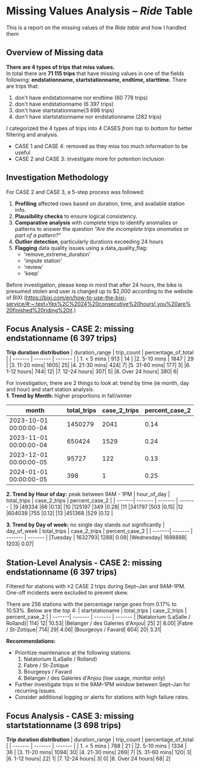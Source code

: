 # Missing Values Analysis – _Ride_ Table
This is a report on the missing values of the *Ride table* and how I handled them


## Overview of Missing data
**There are 4 types of trips that miss values.**\
In total there are **71 115 trips** that have missing values in one of the fields following: **endstationname, startstationname, endtime, starttime.**
There are trips that:
1. don't have endstationname nor endtime (60 778 trips)
2. don't have endstationname (6 397 trips)
3. don't have startstationname(3 698 trips)
4. don't have startstationname nor endstationname (282 trips)


I categorized the 4 types of trips into 4 CASES *from top to bottom* for better filtering and analysis. 
+ CASE 1 and CASE 4: removed as they miss too much information to be useful
+ CASE 2 and CASE 3: investigate more for potention inclusion

## Investigation Methodology
For CASE 2 and CASE 3, a 5-step process was followed:
1. __Profiling__ affected rows based on duration, time, and available station info.
2. __Plausibility checks__ to ensure logical consistency.
3. __Comparative analysis__ with complete trips to identify anomalies or patterns to answer the question *"Are the incomplete trips anomalies or part of a pattern?"*
4. __Outlier detection__, particularly durations exceeding 24 hours 
5. __Flagging__ data quality issues using a data_quality_flag:
   * 'remove_extreme_duration'
   * 'impute station'
   * 'review'
   * 'keep'


Before investigation, please keep in mind that after 24 hours, the bike is presumed stolen and user is charged up to $2,000 according to the website of BIXI (https://bixi.com/en/how-to-use-the-bixi-service/#:~:text=Yes%2C%2024%20consecutive%20hours!,you%20are%20finished%20riding%20it.)

## Focus Analysis - CASE 2: missing endstationname (6 397 trips)
__Trip duration distribution__
| duration_range | trip_count |	percentage_of_total |
| ------- | ------- |	------- |
| 1. < 5 mins | 913 |	14 |
|2. 5-10 mins |	1847 |	29 |
|3. 11-20 mins|	1605|	25|
|4. 21-30 mins|	424|	7|
|5. 31-60 mins|	177|	3|
|6. 1-12 hours|	744|	12|
|7. 12-24 hours|	307|	5|
|8. Over 24 hours|	380|	6|

For investigation, there are 2 things to look at: trend by time (ie month, day and hour) and start station analysis.\
**1. Trend by Month:** higher proportions in fall/winter

| month | total_trips | case_2_trips | percent_case_2 |
| -------| ------- | ------- | ------- |
|2023-10-01 00:00:00-04|	1450279|	2041|	0.14|
|2023-11-01 00:00:00-04|	650424|	1529|	0.24|
|2023-12-01 00:00:00-05|	95727|	122|	0.13|
|2024-01-01 00:00:00-05|	398|	1|	0.25|

**2. Trend by Hour of day:** peak between 9AM - 1PM
| hour_of_day | total_trips | case_2_trips | percent_case_2 |
| -------| ------- | ------- | ------- |
|9	|49334	|66	|0.13|
|10	|125197	|349	|0.28|
|11	|341797	|503	|0.15|
|12	|604039	|755	|0.12|
|13	|451368	|529	|0.12 |

**3. Trend by Day of week:** no single day stands out significantly
| day_of_week | total_trips | case_2_trips | percent_case_2 |
| -------| ------- | ------- | ------- |
|Tuesday  |	1632793|	1288|	0.08|
|Wednesday|	1698888|	1203|	0.07|

## Station-Level Analysis - CASE 2: missing endstationname (6 397 trips)
Filtered for stations with ≥2 CASE 2 trips during Sept–Jan and 9AM–1PM. One-off incidents were excluded to prevent skew.

There are 256 stations with the percentage range goes from 0.17% to 10.53%. Below are the top 4:
| startstationame | total_trips | case_2_trips | percent_case_2 |
| -------| ------- | ------- | ------- |
|Natatorium (LaSalle / Rolland)|	114|	12|	10.53|
|Bélanger / des Galeries d'Anjou|	25|	2|	8.00|
|Fabre / St-Zotique|	714|	29|	4.06|
|Bourgeoys / Favard|	604|	20|	3.31|

**Recommendations:** 
- Prioritize maintenance at the following stations: 
   1. Natatorium (LaSalle / Rolland)
   2. Fabre / St-Zotique
   3. Bourgeoys / Favard
   4. Bélanger / des Galeries d'Anjou (low usage, monitor only)
- Further investigate trips in the 9AM–1PM window between Sept–Jan for recurring issues.
- Consider additional logging or alerts for stations with high failure rates.

## Focus Analysis - CASE 3: missing startstationname (3 698 trips)
__Trip duration distribution__
| duration_range | trip_count |	percentage_of_total |
| ------- | ------- |	------- |
| 1. < 5 mins | 788 |	21 |
|2. 5-10 mins |	1334 |	36 |
|3. 11-20 mins|	1094|	30|
|4. 21-30 mins|	269|	7|
|5. 31-60 mins|	120|	3|
|6. 1-12 hours|	22|	1|
|7. 12-24 hours|	3|	0|
|8. Over 24 hours|	68|	2|

